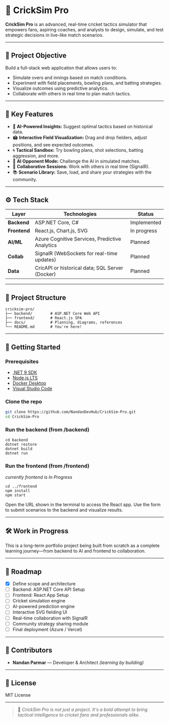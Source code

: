 # 🏏 CrickSim Pro

**CrickSim Pro** is an advanced, real-time cricket tactics simulator that empowers fans, aspiring coaches, and analysts to design, simulate, and test strategic decisions in live-like match scenarios.

---

## 🎯 Project Objective

Build a full-stack web application that allows users to:
- Simulate overs and innings based on match conditions.
- Experiment with field placements, bowling plans, and batting strategies.
- Visualize outcomes using predictive analytics.
- Collaborate with others in real time to plan match tactics.

---

## 🌟 Key Features

- 🧠 **AI-Powered Insights:** Suggest optimal tactics based on historical data.
- 🏟️ **Interactive Field Visualization:** Drag and drop fielders, adjust positions, and see expected outcomes.
- 🌀 **Tactical Sandbox:** Try bowling plans, shot selections, batting aggression, and more.
- 🤖 **AI Opponent Mode:** Challenge the AI in simulated matches.
- 🤝 **Collaborative Sessions:** Work with others in real time (SignalR).
- 📚 **Scenario Library:** Save, load, and share your strategies with the community.

---

## ⚙️ Tech Stack

| Layer        | Technologies                                   | Status        |
|--------------|--------------------------------------------------|---------------|
| **Backend**  | ASP.NET Core, C#                                 | Implemented   |
| **Frontend** | React.js, Chart.js, SVG                          | In progress   |
| **AI/ML**    | Azure Cognitive Services, Predictive Analytics   | Planned       |
| **Collab**   | SignalR (WebSockets for real-time updates)       | Planned       |
| **Data**     | CricAPI or historical data; SQL Server (Docker)  | Planned       |

---

## 📁 Project Structure

```
cricksim-pro/
├── backend/        # ASP.NET Core Web API
├── frontend/       # React.js SPA
├── docs/           # Planning, diagrams, references
└── README.md       # You're here!
```

---

## 🚀 Getting Started

### Prerequisites

- [.NET 9 SDK](https://dotnet.microsoft.com/download)
- [Node.js LTS](https://nodejs.org/)
- [Docker Desktop](https://www.docker.com/products/docker-desktop)
- [Visual Studio Code](https://code.visualstudio.com/)

### Clone the repo

```bash
git clone https://github.com/NandanDevHub/CrickSim-Pro.git
cd CrickSim-Pro
```

### Run the backend (from /backend)

    cd backend
    dotnet restore
    dotnet build
    dotnet run

### Run the frontend (from /frontend) 
_currently frontend is In Progress_

    cd ../frontend
    npm install
    npm start

Open the URL shown in the terminal to access the React app. Use the form to submit scenarios to the backend and visualize results.

---

## 🛠️ Work in Progress

This is a long-term portfolio project being built from scratch as a complete learning journey—from backend to AI and frontend to collaboration.

---

## 📌 Roadmap

- [x] Define scope and architecture
- [ ] Backend: ASP.NET Core API Setup
- [ ] Frontend: React App Setup
- [ ] Cricket simulation engine
- [ ] AI-powered prediction engine
- [ ] Interactive SVG fielding UI
- [ ] Real-time collaboration with SignalR
- [ ] Community strategy sharing module
- [ ] Final deployment (Azure / Vercel)

---

## 🙌 Contributors

- **Nandan Parmar** — Developer & Architect *(learning by building)*

---

## 📄 License

MIT License

---

> 🧠 *CrickSim Pro is not just a project. It's a bold attempt to bring tactical intelligence to cricket fans and professionals alike.*
